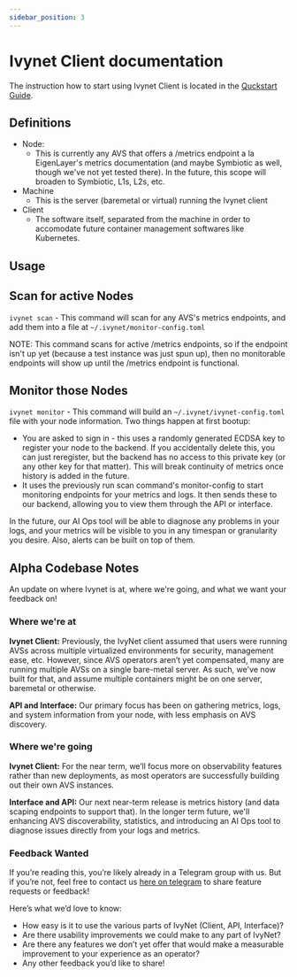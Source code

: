 ```yaml
---
sidebar_position: 3
---
```


# Ivynet Client documentation

The instruction how to start using Ivynet Client is located in the [Quckstart Guide](./QuickstartGuide.md).

## Definitions

- Node:
  - This is currently any AVS that offers a /metrics endpoint a la EigenLayer's metrics documentation (and maybe Symbiotic as well, though we've not yet tested there). In the future, this scope will broaden to Symbiotic, L1s, L2s, etc.
- Machine
  - This is the server (baremetal or virtual) running the Ivynet client
- Client
  - The software itself, separated from the machine in order to accomodate future container management softwares like Kubernetes.

## Usage

## Scan for active Nodes

`ivynet scan` - This command will scan for any AVS's metrics endpoints, and add them into a file at `~/.ivynet/monitor-config.toml`

NOTE: This command scans for active /metrics endpoints, so if the endpoint isn't up yet (because a test instance was just spun up), then no monitorable endpoints will show up until the /metrics endpoint is functional.

## Monitor those Nodes

`ivynet monitor` - This command will build an `~/.ivynet/ivynet-config.toml` file with your node information. Two things happen at first bootup:

- You are asked to sign in - this uses a randomly generated ECDSA key to register your node to the backend. If you accidentally delete this, you can just reregister, but the backend has no access to this private key (or any other key for that matter). This will break continuity of metrics once history is added in the future.
- It uses the previously run scan command's monitor-config to start monitoring endpoints for your metrics and logs. It then sends these to our backend, allowing you to view them through the API or interface.

 In the future, our AI Ops tool will be able to diagnose any problems in your logs, and your metrics will be visible to you in any timespan or granularity you desire. Also, alerts can be built on top of them.

## Alpha Codebase Notes

An update on where Ivynet is at, where we're going, and what we want your feedback on!

### Where we're at

**Ivynet Client:** Previously, the IvyNet client assumed that users were running AVSs across multiple virtualized environments for security, management ease, etc.
However, since AVS operators aren’t yet compensated, many are running multiple AVSs on a single bare-metal server. As such, we've now built for that, and assume multiple containers might be on one server, baremetal or otherwise.

**API and Interface:** Our primary focus has been on gathering metrics, logs, and system information from your node, with less emphasis on AVS discovery.

### Where we're going

**Ivynet Client:** For the near term, we’ll focus more on observability features rather than new deployments, as most operators are successfully building out their own AVS instances.

**Interface and API:** Our next near-term release is metrics history (and data scaping endpoints to support that). In the longer term future, we'll enhancing AVS discoverability, statistics, and introducing an AI Ops tool to diagnose issues directly from your logs and metrics.

### Feedback Wanted

If you’re reading this, you’re likely already in a Telegram group with us. But if you’re not, feel free to contact us [here on telegram](https://t.me/soho_dot) to share feature requests or feedback!

Here’s what we’d love to know:

- How easy is it to use the various parts of IvyNet (Client, API, Interface)?
- Are there usability improvements we could make to any part of IvyNet?
- Are there any features we don’t yet offer that would make a measurable improvement to your experience as an operator?
- Any other feedback you’d like to share!
